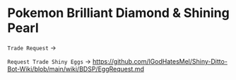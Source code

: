# Pokemon Brilliant Diamond & Shining Pearl

`Trade Request` ->

`Request Trade Shiny Eggs` -> https://github.com/lGodHatesMel/Shiny-Ditto-Bot-Wiki/blob/main/wiki/BDSP/EggRequest.md
